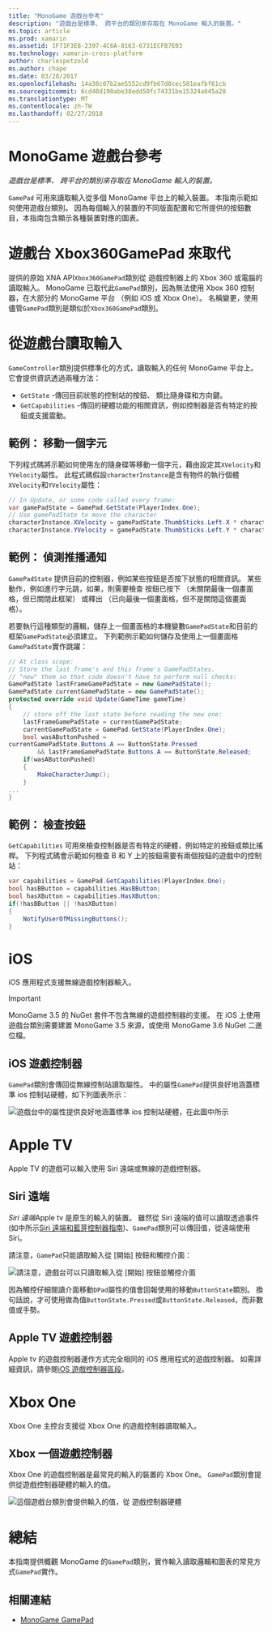 ```yaml
---
title: "MonoGame 遊戲台參考"
description: "遊戲台是標準、 跨平台的類別來存取在 MonoGame 輸入的裝置。"
ms.topic: article
ms.prod: xamarin
ms.assetid: 1F71F3E8-2397-4C6A-8163-6731ECFB7E03
ms.technology: xamarin-cross-platform
author: charlespetzold
ms.author: chape
ms.date: 03/28/2017
ms.openlocfilehash: 14a38c07b2ae5552cd9fb67d0cec581eafbf61cb
ms.sourcegitcommit: 6cd40d190abe38edd50fc74331be15324a845a28
ms.translationtype: MT
ms.contentlocale: zh-TW
ms.lasthandoff: 02/27/2018
---
```

# <a name="monogame-gamepad-reference"></a>MonoGame 遊戲台參考

_遊戲台是標準、 跨平台的類別來存取在 MonoGame 輸入的裝置。_

`GamePad` 可用來讀取輸入從多個 MonoGame 平台上的輸入裝置。 本指南示範如何使用遊戲台類別。 因為每個輸入的裝置的不同版面配置和它所提供的按鈕數目，本指南包含顯示各種裝置對應的圖表。


# <a name="gamepad-as-a-replacement-for-xbox360gamepad"></a>遊戲台 Xbox360GamePad 來取代

提供的原始 XNA API`Xbox360GamePad`類別從 遊戲控制器上的 Xbox 360 或電腦的讀取輸入。 MonoGame 已取代此`GamePad`類別，因為無法使用 Xbox 360 控制器，在大部分的 MonoGame 平台 （例如 iOS 或 Xbox One）。 名稱變更，使用儘管`GamePad`類別是類似於`Xbox360GamePad`類別。


# <a name="reading-input-from-gamepad"></a>從遊戲台讀取輸入

`GameController`類別提供標準化的方式，讀取輸入的任何 MonoGame 平台上。 它會提供資訊透過兩種方法：

 - `GetState` -傳回目前狀態的控制站的按鈕、 類比隨身碟和方向鍵。
 - `GetCapabilities` -傳回的硬體功能的相關資訊，例如控制器是否有特定的按鈕或支援震動。


## <a name="example-moving-a-character"></a>範例： 移動一個字元

下列程式碼將示範如何使用左的隨身碟等移動一個字元，藉由設定其`XVelocity`和`YVelocity`屬性。 此程式碼假設`characterInstance`是含有物件的執行個體`XVelocity`和`YVelocity`屬性：


```csharp
// In Update, or some code called every frame:
var gamePadState = GamePad.GetState(PlayerIndex.One);
// Use gamePadState to move the character
characterInstance.XVelocity = gamePadState.ThumbSticks.Left.X * characterInstance.MaxSpeed;
characterInstance.YVelocity = gamePadState.ThumbSticks.Left.Y * characterInstance.MaxSpeed;
```


## <a name="example-detecting-pushes"></a>範例： 偵測推播通知

`GamePadState` 提供目前的控制器，例如某些按鈕是否按下狀態的相關資訊。 某些動作，例如進行字元跳，如果，則需要檢查 按鈕已按下 （未關閉最後一個畫面格，但已關閉此框架） 或釋出 （已向最後一個畫面格，但不是關閉這個畫面格）。 

若要執行這種類型的邏輯，儲存上一個畫面格的本機變數`GamePadState`和目前的框架`GamePadState`必須建立。 下列範例示範如何儲存及使用上一個畫面格`GamePadState`實作跳躍：


```csharp
// At class scope:
// Store the last frame's and this frame's GamePadStates.
// "new" them so that code doesn't have to perform null checks:
GamePadState lastFrameGamePadState = new GamePadState();
GamePadState currentGamePadState = new GamePadState();
protected override void Update(GameTime gameTime)
{
    // store off the last state before reading the new one:
    lastFrameGamePadState = currentGamePadState;
    currentGamePadState = GamePad.GetState(PlayerIndex.One);
    bool wasAButtonPushed = 
currentGamePadState.Buttons.A == ButtonState.Pressed
        && lastFrameGamePadState.Buttons.A == ButtonState.Released;
    if(wasAButtonPushed)
    {
        MakeCharacterJump();
    }
...
}
```


## <a name="example-checking-for-buttons"></a>範例： 檢查按鈕

`GetCapabilities` 可用來檢查控制器是否有特定的硬體，例如特定的按鈕或類比搖桿。 下列程式碼會示範如何檢查 B 和 Y 上的按鈕需要有兩個按鈕的遊戲中的控制站：


```csharp
var capabilities = GamePad.GetCapabilities(PlayerIndex.One);
bool hasBButton = capabilities.HasBButton;
bool hasXButton = capabilities.HasXButton;
if(!hasBButton || !hasXButton)
{
    NotifyUserOfMissingButtons();
}
```


# <a name="ios"></a>iOS

iOS 應用程式支援無線遊戲控制器輸入。

> [!IMPORTANT]
> MonoGame 3.5 的 NuGet 套件不包含無線的遊戲控制器的支援。 在 iOS 上使用遊戲台類別需要建置 MonoGame 3.5 來源，或使用 MonoGame 3.6 NuGet 二進位檔。 



## <a name="ios-game-controller"></a>iOS 遊戲控制器

`GamePad`類別會傳回從無線控制站讀取屬性。 中的屬性`GamePad`提供良好地涵蓋標準 ios 控制站硬體，如下列圖表所示：

![](input-images/image1.png "遊戲台中的屬性提供良好地涵蓋標準 ios 控制站硬體，在此圖中所示")


# <a name="apple-tv"></a>Apple TV

Apple TV 的遊戲可以輸入使用 Siri 遠端或無線的遊戲控制器。


## <a name="siri-remote"></a>Siri 遠端

*Siri 遠端*Apple tv 是原生的輸入的裝置。 雖然從 Siri 遠端的值可以讀取透過事件 (如中所示[Siri 遠端和藍芽控制器指南](~/ios/tvos/platform/remote-bluetooth.md))、`GamePad`類別可以傳回值，從遠端使用 Siri。

請注意，`GamePad`只能讀取輸入從 [開始] 按鈕和觸控介面： 

![](input-images/image2.png "請注意，遊戲台可以只讀取輸入從 [開始] 按鈕並觸控介面")

因為觸控仔細閱讀介面移動`DPad`屬性的值會回報使用的移動`ButtonState`類別。 換句話說，才可使用做為值`ButtonState.Pressed`或`ButtonState.Released`，而非數值或手勢。


## <a name="apple-tv-game-controller"></a>Apple TV 遊戲控制器

Apple tv 的遊戲控制器運作方式完全相同的 iOS 應用程式的遊戲控制器。 如需詳細資訊，請參閱[iOS 遊戲控制器區段](#iOS_Game_Controller)。 


# <a name="xbox-one"></a>Xbox One

Xbox One 主控台支援從 Xbox One 的遊戲控制器讀取輸入。


## <a name="xbox-one-game-controller"></a>Xbox 一個遊戲控制器

Xbox One 的遊戲控制器是最常見的輸入的裝置的 Xbox One。 `GamePad`類別會提供從遊戲控制器硬體的輸入的值。

![](input-images/image3.png "這個遊戲台類別會提供輸入的值，從 遊戲控制器硬體")


# <a name="summary"></a>總結

本指南提供概觀 MonoGame 的`GamePad`類別，實作輸入讀取邏輯和圖表的常見方式`GamePad`實作。

## <a name="related-links"></a>相關連結

- [MonoGame GamePad](http://www.monogame.net/documentation/?page=T_Microsoft_Xna_Framework_Input_GamePad)
